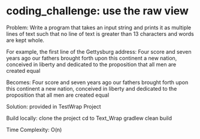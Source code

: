 # coding_challenge: use the raw view 

Problem:
Write a program that takes an input string and prints it as multiple lines of text such that no line of text is greater than 13 characters and words are kept whole.

For example, the first line of the Gettysburg address:
Four score and seven years ago our fathers brought forth upon this continent a new nation, conceived in liberty and dedicated to the proposition that all men are created equal


Becomes:
Four score
and seven
years ago
our fathers
brought
forth upon
this
continent a
new nation,
conceived in
liberty and
dedicated to
the
proposition
that all men
are created
equal


Solution: provided in TestWrap Project

Build locally: 
  clone the project
  cd to Text_Wrap
  gradlew clean build
  
Time Complexity: O(n)
